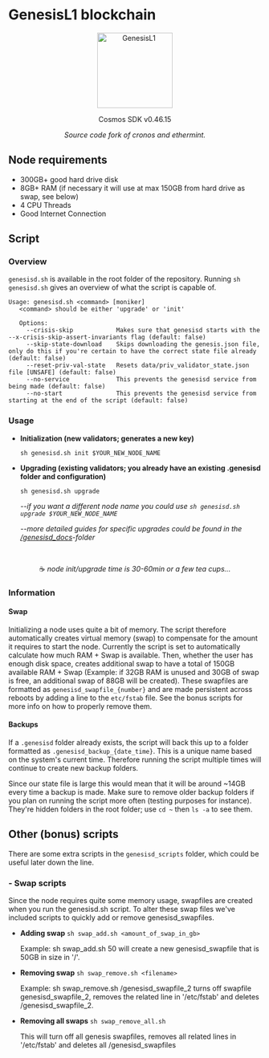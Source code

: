 # GenesisL1 blockchain

<p align="center">
  <img src="https://github.com/zenodeapp/genesisL1/assets/108588903/be368fa2-a154-48a6-b04b-8eb452b02033" alt="GenesisL1" width="150" height="150"/>
</p>

<p align="center">
   Cosmos SDK v0.46.15
</p>

<p align="center">
   <i>Source code fork of cronos and ethermint.</i>
</p>

## Node requirements

- 300GB+ good hard drive disk
- 8GB+ RAM (if necessary it will use at max 150GB from hard drive as swap, see below)
- 4 CPU Threads
- Good Internet Connection

## **Script**

### Overview

`genesisd.sh` is available in the root folder of the repository. Running `sh genesisd.sh` gives an overview of what the script is capable of.

```
Usage: genesisd.sh <command> [moniker]
   <command> should be either 'upgrade' or 'init'

   Options:
     --crisis-skip            Makes sure that genesisd starts with the --x-crisis-skip-assert-invariants flag (default: false)
     --skip-state-download    Skips downloading the genesis.json file, only do this if you're certain to have the correct state file already (default: false)
     --reset-priv-val-state   Resets data/priv_validator_state.json file [UNSAFE] (default: false)
     --no-service             This prevents the genesisd service from being made (default: false)
     --no-start               This prevents the genesisd service from starting at the end of the script (default: false)
```

### Usage

- **Initialization (new validators; generates a new key)**

  `sh genesisd.sh init $YOUR_NEW_NODE_NAME`

- **Upgrading (existing validators; you already have an existing .genesisd folder and configuration)**

  `sh genesisd.sh upgrade`

  _--if you want a different node name you could use `sh genesisd.sh upgrade $YOUR_NEW_NODE_NAME`_
  
  _--more detailed guides for specific upgrades could be found in the [\/genesisd_docs](genesisd_docs/)-folder_
<br>

<p align="center">
  ☕ <i>node init/upgrade time is 30-60min or a few tea cups...</i>
</p>

### Information

#### Swap

Initializing a node uses quite a bit of memory. The script therefore automatically creates virtual memory (swap) to compensate for the amount it requires to start the node. Currently the script is set to automatically calculate how much RAM + Swap is available. Then, whether the user has enough disk space, creates additional swap to have a total of 150GB available RAM + Swap (Example: if 32GB RAM is unused and 30GB of swap is free, an additional swap of 88GB will be created). These swapfiles are formatted as `genesisd_swapfile_{number}` and are made persistent across reboots by adding a line to the `etc/fstab` file. See the bonus scripts for more info on how to properly remove them.

#### Backups

If a `.genesisd` folder already exists, the script will back this up to a folder formatted as `.genesisd_backup_{date_time}`. This is a unique name based on the system's current time. Therefore running the script multiple times will continue to create new backup folders.

Since our state file is large this would mean that it will be around ~14GB every time a backup is made. Make sure to remove older backup folders if you plan on running the script more often (testing purposes for instance). They're hidden folders in the root folder; use `cd ~` then `ls -a` to see them.

## **Other (bonus) scripts**

There are some extra scripts in the `genesisd_scripts` folder, which could be useful later down the line.

### - **Swap scripts**

Since the node requires quite some memory usage, swapfiles are created when you run the genesisd.sh script. To alter these swap files we've included scripts to quickly add or remove genesisd_swapfiles.

- **Adding swap** `sh swap_add.sh <amount_of_swap_in_gb>`

  Example: sh swap_add.sh 50 will create a new genesisd_swapfile that is 50GB in size in '/'.

- **Removing swap** `sh swap_remove.sh <filename>`

  Example: sh swap_remove.sh /genesisd_swapfile_2 turns off swapfile genesisd_swapfile_2, removes the related line in '/etc/fstab' and deletes /genesisd_swapfile_2.

- **Removing all swaps** `sh swap_remove_all.sh`

  This will turn off all genesis swapfiles, removes all related lines in '/etc/fstab' and deletes all /genesisd_swapfiles
